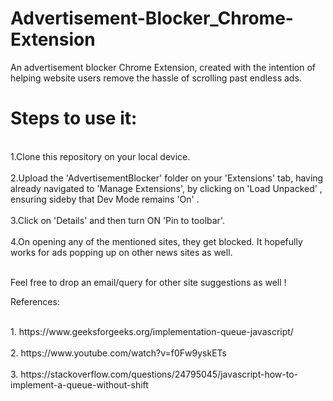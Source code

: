 # Advertisement-Blocker_Chrome-Extension
An advertisement blocker Chrome Extension, created with the intention of helping website users remove the hassle of scrolling past endless ads.
# Steps to use it:
<p>
  <br>1.Clone this repository on your local device.</br>
  <br>2.Upload the 'AdvertisementBlocker' folder on your 'Extensions' tab, having already navigated to 'Manage Extensions', by clicking on 'Load Unpacked' , ensuring sideby that Dev Mode remains 'On' .</br>
  <br>3.Click on 'Details' and then turn ON 'Pin to toolbar'.</br>
  <br>4.On opening any of the mentioned sites, they get blocked. It hopefully works for ads popping up on other news sites as well.</br>
  
  <br>Feel free to drop an email/query for other site suggestions as well ! </br>
  
</p>
References:
<p>
  <br>1. https://www.geeksforgeeks.org/implementation-queue-javascript/</br>
  <br>2. https://www.youtube.com/watch?v=f0Fw9yskETs</br>
  <br>3. https://stackoverflow.com/questions/24795045/javascript-how-to-implement-a-queue-without-shift</br>
</p>
